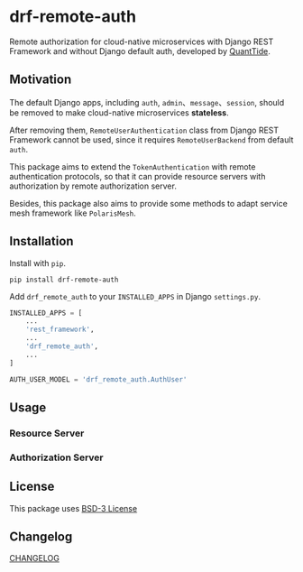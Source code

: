 # drf-remote-auth 

Remote authorization for cloud-native microservices 
with Django REST Framework and without Django default auth,
developed by [QuantTide](github.com/quanttide).

## Motivation

The default Django apps, including `auth`, `admin`、`message`、`session`, 
should be removed to make cloud-native microservices **stateless**. 

After removing them, `RemoteUserAuthentication` class from Django REST Framework cannot be used,
since it requires `RemoteUserBackend` from default `auth`.

This package aims to extend the `TokenAuthentication` with remote authentication protocols, 
so that it can provide resource servers with authorization by remote authorization server.

Besides, this package also aims to provide some methods to adapt service mesh framework like `PolarisMesh`.

## Installation 

Install with `pip`.

```shell
pip install drf-remote-auth
```

Add `drf_remote_auth` to your `INSTALLED_APPS` in Django `settings.py`. 

```python
INSTALLED_APPS = [
    ...
    'rest_framework',
    ...
    'drf_remote_auth',
    ...
]

AUTH_USER_MODEL = 'drf_remote_auth.AuthUser'
```

## Usage 

### Resource Server

### Authorization Server 

## License 

This package uses [BSD-3 License](LICENSE)

## Changelog 

[CHANGELOG](CHANGELOG.md)